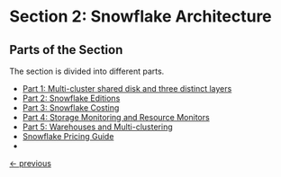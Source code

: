 # Section 2: Snowflake Architecture

## Parts of the Section
The section is divided into different parts.

* [Part 1: Multi-cluster shared disk and three distinct layers](notes_section02part01.md)
* [Part 2: Snowflake Editions](notes_section02part02.md)
* [Part 3: Snowflake Costing](notes_section02part03.md)
* [Part 4: Storage Monitoring and Resource Monitors](notes_section02part04.md)
* [Part 5: Warehouses and Multi-clustering](notes_section02part05.md)
* [Snowflake Pricing Guide](https://www.snowflake.com/pricing/pricing-guide/)
* 

[<- previous](../README.md)